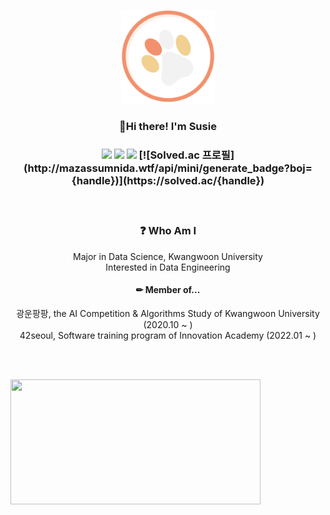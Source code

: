 <p align="center">
  <img src="/thumb.png" width="150" height="150">
</p>
<h3 align="center"> 🌱Hi there! I'm Susie <h3>
<p align="center">
  <a href="https://hits.seeyoufarm.com"><img src="https://hits.seeyoufarm.com/api/count/incr/badge.svg?url=https%3A%2F%2Fgithub.com%2Fsusie-choi%2Fhit-counter&count_bg=%23F2916D&title_bg=%230D0D0D&icon=github.svg&icon_color=%23F2F2F2&title=VISIT+&edge_flat=true"/></a>
  <a href="mailto:sschodev@gmail.com" target="_blank"><img src="https://img.shields.io/badge/sschoidev@gmail.com-EA4335?style=flat-square&logo=gmail&logoColor=white"/></a>
  <a href="https://velog.io/@susie" target="_blank"><img src="https://img.shields.io/badge/Velog-20c997?style=flat-square&logo=Vimeo&logoColor=white"/></a>
  [![Solved.ac 프로필](http://mazassumnida.wtf/api/mini/generate_badge?boj={handle})](https://solved.ac/{handle})
  <!--<a href="https://susie-choi.github.io/" target="_blank"><img src="https://img.shields.io/badge/techBlog(closed)-F2D091?style=flat-square&logo=GitHub%20Sponsors&logoColor=black"/></a> -->
</p>
<p align="center">
  <!-- 이력서&자기소개서 위치-->
</p>
<br>
<h3 align="center">❓ Who Am I</h3>
  <div align="center">Major in Data Science, Kwangwoon University</div>
<div align="center">Interested in Data Engineering</div>


<h4 align="center">✏ Member of... </h4>
  <div align="center">광운팡팡, the AI Competition & Algorithms Study of Kwangwoon University (2020.10 ~ )</div>
  <div align="center">42seoul, Software training program of Innovation Academy (2022.01 ~ )</div>

<br></br>
<p>
  <img align='left' src="https://github-readme-stats.vercel.app/api?username=susie-choi&theme=graywhite" height="200" width="400">
  <!--<img align='right' src="http://mazassumnida.wtf/api/v2/generate_badge?boj=waudy" height="180" width="400">-->
</p>
